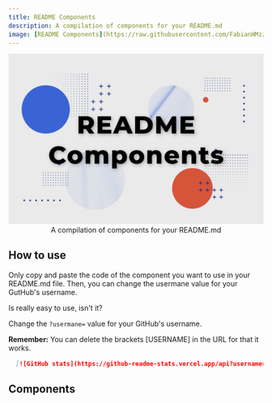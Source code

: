 ```yaml
---
title: README Components
description: A compilation of components for your README.md
image: [README Components](https://raw.githubusercontent.com/FabianHMzz/readme-components/main/public/RCL.png)
---
```


<p align="center">
  <img src="https://raw.githubusercontent.com/FabianHMzz/readme-components/main/public/RC.png" alt="README Components">
  A compilation of components for your README.md
</p>

## How to use
Only copy and paste the code of the component you want to use in your README.md file. Then, you can change the usermane value for your GutHub's username.

Is really easy to use, isn't it?

Change the <code>?usermane=</code> value for your GitHub's username.

**Remember:** You can delete the brackets [USERNAME] in the URL for that it works.

```Markdown
  [![GitHub stats](https://github-readme-stats.vercel.app/api?username=[USERNAME])](https://github.com/rahulkarda/readme-components)

```

## Components
